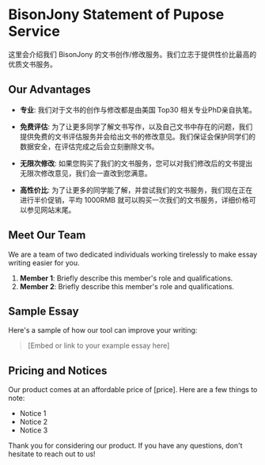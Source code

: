 # BisonJony Statement of Pupose Service

这里会介绍我们 BisonJony 的文书创作/修改服务。我们立志于提供性价比最高的优质文书服务。

## Our Advantages

- **专业**: 我们对于文书的创作与修改都是由美国 Top30 相关专业PhD亲自执笔。

- **免费评估**: 为了让更多同学了解文书写作，以及自己文书中存在的问题，我们提供免费的文书评估服务并会给出文书的修改意见。我们保证会保护同学们的数据安全，在评估完成之后会立刻删除文书。

- **无限次修改**: 如果您购买了我们的文书服务，您可以对我们修改后的文书提出无限次修改意见，我们会一直改到您满意。

- **高性价比**: 为了让更多的同学能了解，并尝试我们的文书服务，我们现在正在进行半价促销，平均 1000RMB 就可以购买一次我们的文书服务，详细价格可以参见网站末尾。

## Meet Our Team

We are a team of two dedicated individuals working tirelessly to make essay writing easier for you.

1. **Member 1**: Briefly describe this member's role and qualifications.
2. **Member 2**: Briefly describe this member's role and qualifications.

## Sample Essay

Here's a sample of how our tool can improve your writing:

> [Embed or link to your example essay here]

## Pricing and Notices

Our product comes at an affordable price of [price]. Here are a few things to note:

- Notice 1
- Notice 2
- Notice 3

Thank you for considering our product. If you have any questions, don't hesitate to reach out to us!

